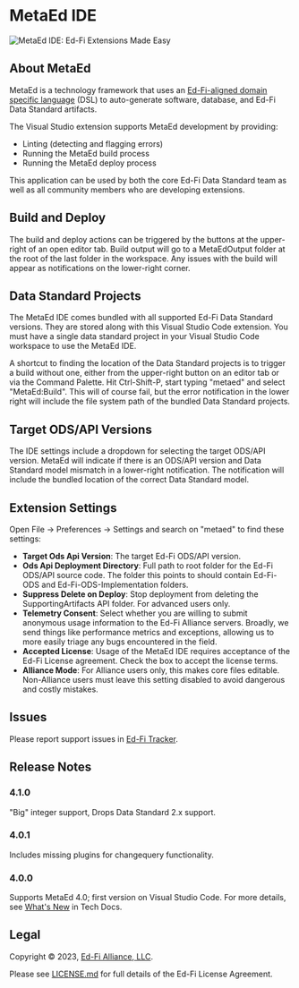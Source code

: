 # MetaEd IDE

![MetaEd IDE: Ed-Fi Extensions Made
Easy](https://github.com/Ed-Fi-Alliance-OSS/vscode-metaed-ide/blob/main/static/MetaEd-About-Background.png?raw=true)

## About MetaEd

MetaEd is a technology framework that uses an [Ed-Fi-aligned domain specific
language](https://techdocs.ed-fi.org/x/kBSAAw) (DSL) to auto-generate software,
database, and Ed-Fi Data Standard artifacts.

The Visual Studio extension supports MetaEd development by providing:

* Linting (detecting and flagging errors)
* Running the MetaEd build process
* Running the MetaEd deploy process

This application can be used by both the core Ed-Fi Data Standard team as well
as all community members who are developing extensions.

## Build and Deploy

The build and deploy actions can be triggered by the buttons at the upper-right
of an open editor tab. Build output will go to a MetaEdOutput folder at the
root of the last folder in the workspace. Any issues with the build will appear
as notifications on the lower-right corner.

## Data Standard Projects

The MetaEd IDE comes bundled with all supported Ed-Fi Data Standard versions.
They are stored along with this Visual Studio Code extension. You must have a
single data standard project in your Visual Studio Code workspace to use the
MetaEd IDE.

A shortcut to finding the location of the Data Standard projects is to trigger
a build without one, either from the upper-right button on an editor tab or via
the Command Palette. Hit Ctrl-Shift-P, start typing "metaed" and select
"MetaEd:Build". This will of course fail, but the error notification in the
lower right will include the file system path of the bundled Data Standard
projects.

## Target ODS/API Versions

The IDE settings include a dropdown for selecting the target ODS/API version.
MetaEd will indicate if there is an ODS/API version and Data Standard model
mismatch in a lower-right notification. The notification will include the
bundled location of the correct Data Standard model.

## Extension Settings

Open File -> Preferences -> Settings and search on "metaed" to find these
settings:

* **Target Ods Api Version**: The target Ed-Fi ODS/API version.
* **Ods Api Deployment Directory**: Full path to root folder for the Ed-Fi 
  ODS/API source code. The folder this points to should contain Ed-Fi-ODS and
  Ed-Fi-ODS-Implementation folders.
* **Suppress Delete on Deploy**: Stop deployment from deleting the
  SupportingArtifacts API folder. For advanced users only.
* **Telemetry Consent**: Select whether you are willing to submit anonymous
  usage information to the Ed-Fi Alliance servers. Broadly, we send things like
  performance metrics and exceptions, allowing us to more easily triage any
  bugs encountered in the field.
* **Accepted License**: Usage of the MetaEd IDE requires acceptance of the
  Ed-Fi License agreement. Check the box to accept the license terms.
* **Alliance Mode**: For Alliance users only, this makes core files editable.
  Non-Alliance users must leave this setting disabled to avoid dangerous and
  costly mistakes.

## Issues

Please report support issues in [Ed-Fi Tracker](https://tracker.ed-fi.org).

## Release Notes

### 4.1.0

"Big" integer support, Drops Data Standard 2.x support.

### 4.0.1

Includes missing plugins for changequery functionality.

### 4.0.0

Supports MetaEd 4.0; first version on Visual Studio Code. For more details,
see [What's New](https://techdocs.ed-fi.org/x/gBOAAw) in Tech Docs.

## Legal

Copyright © 2023, [Ed-Fi Alliance, LLC](https://www.ed-fi.org).

Please see [LICENSE.md](LICENSE.md) for full details of the Ed-Fi License
Agreement.
